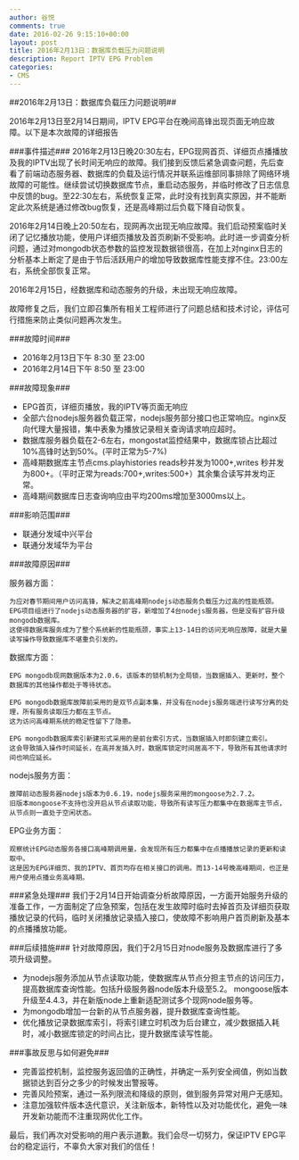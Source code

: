 ```yaml
---
author: 谷悦
comments: true
date: 2016-02-26 9:15:10+00:00
layout: post
title: 2016年2月13日：数据库负载压力问题说明
description: Report IPTV EPG Problem
categories:
- CMS
---
```

##2016年2月13日：数据库负载压力问题说明##

2016年2月13日至2月14日期间，IPTV EPG平台在晚间高锋出现页面无响应故障。以下是本次故障的详细报告
<!-- more -->
###事件描述###
2016年2月13日晚20:30左右，EPG现网首页、详细页点播播放及我的IPTV出现了长时间无响应的故障。我们接到反馈后紧急调查问题，先后查看了前端动态服务器、数据库的负载及运行情况并联系运维部同事排除了网络环境故障的可能性。继续尝试切换数据库节点，重启动态服务，并临时修改了日志信息中反馈的bug。至22:30左右，系统恢复正常，此时没有找到真实原因，并不能断定此次系统是通过修改bug恢复，还是高峰期过后负载下降自动恢复。

2016年2月14日晚上20:50左右，现网再次出现无响应故障。我们启动预案临时关闭了记忆播放功能，使用户详细页播放及首页刷新不受影响。此时进一步调查分析问题，通过对mongodb状态参数的监控发现数据锁很高，在加上对nginx日志的分析基本上断定了是由于节后活跃用户的增加导致数据库性能支撑不住。23:00左右，系统全部恢复正常。

2016年2月15日，经数据库和动态服务的升级，未出现无响应故障。

故障修复之后，我们立即召集所有相关工程师进行了问题总结和技术讨论，评估可行措施来防止类似问题再次发生。

###故障时间###
	
- 2016年2月13日下午 8:30 至 23:00
- 2016年2月14日下午 8:50 至 23:00

###故障现象###

- EPG首页，详细页播放，我的IPTV等页面无响应
- 全部六台nodejs服务器负载正常，nodejs服务部分接口也正常响应。nginx反向代理大量报错，集中表象为播放记录相关查询请求响应超时。
- 数据库服务器负载在2-6左右，mongostat监控结果中，数据库锁占比超过10%高锋时达到50%。(平时正常为5-7%)
- 高峰期数据库主节点cms.playhistories reads秒并发为1000+,writes  秒并发为800+。（平时正常为reads:700+,writes:500+）其余集合读写并发均正常。
- 高峰期间数据库日志查询响应由平均200ms增加至3000ms以上。

###影响范围###

- 联通分发域中兴平台
- 联通分发域华为平台
 
###故障原因###

服务器方面：

	为应对春节期间用户访问高锋，解决之前高峰期nodejs动态服务负载压力过高的性能瓶颈。
	EPG项目组进行了nodejs动态服务器的扩容，新增加了4台nodejs服务器，但是没有扩容升级mongodb数据库。
	这使得数据库服务成为了整个系统新的性能瓶颈，事实上13-14日的访问无响应故障，就是大量读写操作导致数据库不堪重负引发的。

数据库方面：

	EPG mongodb现网数据版本为2.0.6，该版本的锁机制为全局锁，当数据插入、更新时，整个数据库的其他操作都处于等待状态。

	EPG mongodb数据库故障前采用的是双节点副本集，并没有在nodejs服务端进行读写分离的处理，所有服务读取压力都在主节点。
	这为访问高峰期系统的稳定性留下了隐患。

	EPG mongodb数据库索引新建形式采用的是前台索引方式，当数据插入时即刻建立索引。
	这会导致插入操作时间延长，在高并发插入时，数据库锁定时间居高不下，导致所有其他请求时间也响应延长。

nodejs服务方面：

	故障前动态服务器nodejs版本为0.6.19，nodejs服务采用的mongoose为2.7.2。
	旧版本mongoose不支持也没开启从节点读取功能，导致所有读写压力都集中在数据库主节点，从节点则一直处于空闲状态。

EPG业务方面：

	观察统计EPG动态服务各接口高峰期调用量，会发现所有压力都集中在点播播放记录的更新和读取中。
	这是因为EPG详细页、我的IPTV、首页均存在相关接口的调用。而13-14号晚高峰期间，也正是用户使用点播业务高峰期。

###紧急处理###
我们于2月14日开始调查分析故障原因，一方面开始服务升级的准备工作，一方面制定了应急预案，包括在发生故障时临时去掉首页及详细页获取播放记录的代码，临时关闭播放记录插入接口，使故障不影响用户首页刷新及基本的点播播放功能。

###后续措施###
针对故障原因，我们于2月15日对node服务及数据库进行了多项升级调整。

- 为nodejs服务添加从节点读取功能，使数据库从节点分担主节点的访问压力，提高数据库查询性能。包括升级服务器node版本升级至5.2。
mongoose版本升级至4.4.3，并在新版node上重新适配测试多个现网node服务等。
- 为mongodb增加一台新的从节点服务器，提升数据库查询性能。
- 优化播放记录数据库索引，将索引建立时机改为后台建立，减少数据插入耗时，减小数据库锁定的时间占比，提升数据库读写性能。

###事故反思与如何避免###
                    
- 完善监控机制，监控服务返回值的正确性，并确定一系列安全阀值，例如当数据锁达到百分之多少的时候发出警报等。
- 完善风险预案，通过一系列限流和降级的原则，做到服务异常对用户无感知。
- 注意加强软件版本迭代意识，关注新版本，新特性以及对功能优化，避免一味开发新功能而不注重现网优化工作。

最后，我们再次对受影响的用户表示道歉。我们会尽一切努力，保证IPTV EPG平台的稳定运行，不辜负大家对我们的信任！
